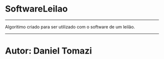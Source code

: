 # SoftwareLeilao
*****************************************
Algoritimo criado para ser utilizado com o software de um leilão.
**********************************************
# Autor: Daniel Tomazi
